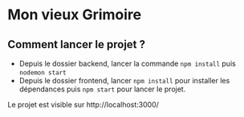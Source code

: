 # Mon vieux Grimoire


## Comment lancer le projet ? 


- Depuis le dossier backend, lancer la commande  `npm install` puis  `nodemon start`
- Depuis le dossier frontend, lancer `npm install` pour installer les dépendances puis `npm start` pour lancer le projet. 

Le projet est visible sur http://localhost:3000/
